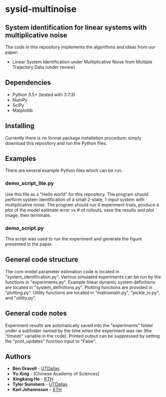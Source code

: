 # sysid-multinoise

## System identification for linear systems with multiplicative noise

The code in this repository implements the algorithms and ideas from our paper:
* Linear System Identification under Multiplicative Noise from Multiple Trajectory Data (under review)


## Dependencies
* Python 3.5+ (tested with 3.7.3)
* NumPy
* SciPy
* Matplotlib

## Installing
Currently there is no formal package installation procedure; simply download this repository and run the Python files.

## Examples
There are several example Python files which can be run.

### demo_script_lite.py
Use this file as a "Hello world" for this repository. The program should perform system identification of a small 2-state, 1-input system with multiplicative noise. The program should run 4 experiment trials, produce a plot of the model estimate error vs # of rollouts, save the results and plot image, then terminate. 

### demo_script.py
This script was used to run the experiment and generate the figure presented in the paper.


## General code structure
The core model parameter estimation code is located in "system_identification.py". Various simulated experiments can be run by the functions in "experiments.py". Example linear dynamic system definitions are located in "system_definitions.py". Plotting functions are provided in "plotting.py". Utility functions are located in "matrixmath.py", "pickle_io.py", and "utility.py".

## General code notes
Experiment results are automatically saved into the "experiments" folder under a subfolder named by the time when the experiment was ran (the "timestr" variable in the code).
Printed output can be suppressed by setting the "print_updates" function input to "False".


## Authors
* **Ben Gravell** - [UTDallas](http://www.utdallas.edu/~tyler.summers/)
* **Yu Xing** - [Chinese Academy of Sciences]
* **Xingkang He** - [KTH](https://people.kth.se/~xingkang/index.html)
* **Tyler Summers** - [UTDallas](http://www.utdallas.edu/~tyler.summers/)
* **Karl Johannsson** - [KTH](https://people.kth.se/~kallej/)
